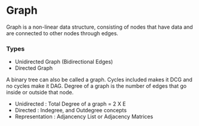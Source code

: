 # Graph

Graph is a non-linear data structure, consisting of nodes that have data and are connected to other nodes through edges.

### Types
- Unidirected Graph (Bidirectional Edges)
- Directed Graph

A binary tree can also be called a graph. Cycles included makes it DCG and no cycles make it DAG. Degree of a graph is the number of edges that go inside or outside that node.

- Unidirected : Total Degree of a graph = 2 X E
- Directed : Indegree, and Outdegree concepts
- Representation : Adjancency List or Adjacency Matrices